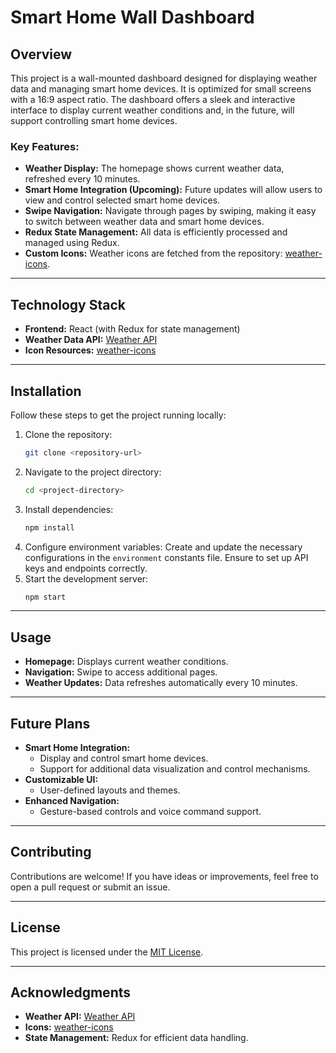 # Smart Home Wall Dashboard

## Overview
This project is a wall-mounted dashboard designed for displaying weather data and managing smart home devices. It is optimized for small screens with a 16:9 aspect ratio. The dashboard offers a sleek and interactive interface to display current weather conditions and, in the future, will support controlling smart home devices.

### Key Features:
- **Weather Display:** The homepage shows current weather data, refreshed every 10 minutes.
- **Smart Home Integration (Upcoming):** Future updates will allow users to view and control selected smart home devices.
- **Swipe Navigation:** Navigate through pages by swiping, making it easy to switch between weather data and smart home devices.
- **Redux State Management:** All data is efficiently processed and managed using Redux.
- **Custom Icons:** Weather icons are fetched from the repository: [weather-icons](https://github.com/basmilius/weather-icons).

---

## Technology Stack
- **Frontend:** React (with Redux for state management)
- **Weather Data API:** [Weather API](https://www.weatherapi.com/)
- **Icon Resources:** [weather-icons](https://github.com/basmilius/weather-icons)

---

## Installation
Follow these steps to get the project running locally:

1. Clone the repository:
   ```bash
   git clone <repository-url>
   ```
2. Navigate to the project directory:
   ```bash
   cd <project-directory>
   ```
3. Install dependencies:
   ```bash
   npm install
   ```
4. Configure environment variables:
   Create and update the necessary configurations in the `environment` constants file. Ensure to set up API keys and endpoints correctly.
5. Start the development server:
   ```bash
   npm start
   ```

---

## Usage
- **Homepage:** Displays current weather conditions.
- **Navigation:** Swipe to access additional pages.
- **Weather Updates:** Data refreshes automatically every 10 minutes.

---

## Future Plans
- **Smart Home Integration:**
    - Display and control smart home devices.
    - Support for additional data visualization and control mechanisms.
- **Customizable UI:**
    - User-defined layouts and themes.
- **Enhanced Navigation:**
    - Gesture-based controls and voice command support.

---

## Contributing
Contributions are welcome! If you have ideas or improvements, feel free to open a pull request or submit an issue.

---

## License
This project is licensed under the [MIT License](LICENSE).

---

## Acknowledgments
- **Weather API:** [Weather API](https://www.weatherapi.com/)
- **Icons:** [weather-icons](https://github.com/basmilius/weather-icons)
- **State Management:** Redux for efficient data handling.

